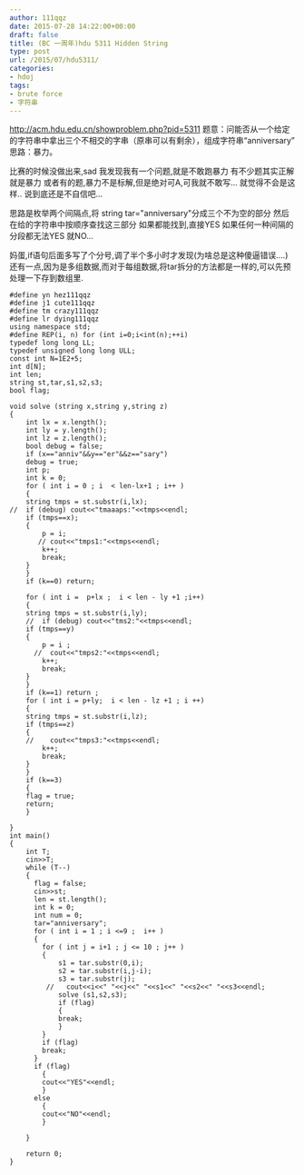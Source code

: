 ```yaml
---
author: 111qqz
date: 2015-07-28 14:22:00+00:00
draft: false
title: (BC 一周年)hdu 5311 Hidden String
type: post
url: /2015/07/hdu5311/
categories:
- hdoj
tags:
- brute force
- 字符串
---
```


http://acm.hdu.edu.cn/showproblem.php?pid=5311
题意：问能否从一个给定的字符串中拿出三个不相交的字串（原串可以有剩余），组成字符串“anniversary”
思路：暴力。

比赛的时候没做出来,sad
我发现我有一个问题,就是不敢跑暴力
有不少题其实正解就是暴力
或者有的题,暴力不是标解,但是绝对可A,可我就不敢写...
就觉得不会是这样..
说到底还是不自信吧...

思路是枚举两个间隔点,将 string tar="anniversary"分成三个不为空的部分
然后在给的字符串中按顺序查找这三部分
如果都能找到,直接YES
如果任何一种间隔的分段都无法YES 就NO...

妈蛋,if语句后面多写了个分号,调了半个多小时才发现(为啥总是这种傻逼错误....)
还有一点,因为是多组数据,而对于每组数据,将tar拆分的方法都是一样的,可以先预处理一下存到数组里.

    
    #define yn hez111qqz
    #define j1 cute111qqz
    #define tm crazy111qqz
    #define lr dying111qqz
    using namespace std;
    #define REP(i, n) for (int i=0;i<int(n);++i)  
    typedef long long LL;
    typedef unsigned long long ULL;
    const int N=1E2+5;
    int d[N];
    int len;
    string st,tar,s1,s2,s3;
    bool flag;
    
    void solve (string x,string y,string z)
    {
        int lx = x.length();
        int ly = y.length();
        int lz = z.length();
        bool debug = false;
        if (x=="anniv"&&y=="er"&&z=="sary")
    	debug = true;
        int p;
        int k = 0;
        for ( int i = 0 ; i  < len-lx+1 ; i++ )
        {
    	string tmps = st.substr(i,lx);
    //	if (debug) cout<<"tmaaaps:"<<tmps<<endl;
    	if (tmps==x);
    	{
    	    p = i;
    	   // cout<<"tmps1:"<<tmps<<endl;
    	    k++;
    	    break;
    	}
        }
        if (k==0) return;
    
        for ( int i =  p+lx ;  i < len - ly +1 ;i++)
        {
    	string tmps = st.substr(i,ly);
        //	if (debug) cout<<"tms2:"<<tmps<<endl;
    	if (tmps==y)
    	{
    	    p = i ;
    	  //  cout<<"tmps2:"<<tmps<<endl;
    	    k++;
    	    break;
    	}
        }
        if (k==1) return ;
        for ( int i = p+ly;  i < len - lz +1 ; i ++)
        {
    	string tmps = st.substr(i,lz);
    	if (tmps==z)
    	{
    	//    cout<<"tmps3:"<<tmps<<endl;
    	    k++;
    	    break;
    	}
        }
        if (k==3)
        {
    	flag = true;
    	return;
        }
    
    }
    int main()
    {
        int T; 
        cin>>T;
        while (T--)
        {
    	  flag = false;
    	  cin>>st;
    	  len = st.length();
    	  int k = 0;
    	  int num = 0;
    	  tar="anniversary";
    	  for ( int i = 1 ; i <=9 ;  i++ )
    	  {
    	    for ( int j = i+1 ; j <= 10 ; j++ )
    		{
    		    s1 = tar.substr(0,i);
    		    s2 = tar.substr(i,j-i);
    		    s3 = tar.substr(j);
    		 //   cout<<i<<" "<<j<<" "<<s1<<" "<<s2<<" "<<s3<<endl;
    		    solve (s1,s2,s3);
    		    if (flag)
    		    {
    			break;
    		    }
    		}
    	    if (flag)
    		break;
    	  }
    	  if (flag)
    	    {
    		cout<<"YES"<<endl;
    	    }
    	  else
    	    {
    		cout<<"NO"<<endl;
    	    }
    
        }
      
    	return 0;
    }
    
